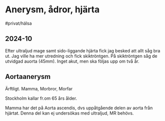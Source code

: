 # Anerysm, ådror, hjärta

#privat/hälsa


## 2024-10
Efter ultraljud mage samt sido-liggande hjärta fick jag besked att allt såg bra ut.
Jag ville ha mer utredning och fick skiktröntgen.
På skiktröntgen såg de utvidgad auorta (45mm). Inget akut, men ska följas upp om två år.

## Aortaanerysm
Ärftligt. 
Mamma, Morbror, Morfar

Stockholm kallar fr.om 65 års ålder.

Mamma har det på Aorta ascendis, dvs uppåtgående delen av aorta från hjärtat. Denna del kan ej undersökas med ultraljud, MR behövs.